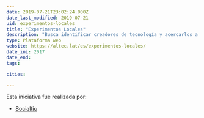 ```yaml
---
date: 2019-07-21T23:02:24.000Z
date_last_modified: 2019-07-21
uid: experimentos-locales
title: "Experimentos Locales"
description: "Busca identificar creadores de tecnología y acercarlos a grupos cívicos, medios independientes y oganizaciones para que impacten socialmente."
type: Plataforma web
website: https://altec.lat/es/experimentos-locales/
date_ini: 2017
date_end: 
tags:

cities: 

---
```


Esta iniciativa fue realizada por:

- [Socialtic](/i/socialtic.html)
